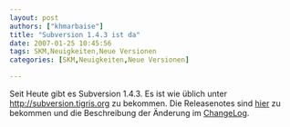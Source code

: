 ```yaml
---
layout: post
authors: ["khmarbaise"]
title: "Subversion 1.4.3 ist da"
date: 2007-01-25 10:45:56
tags: SKM,Neuigkeiten,Neue Versionen
categories: [SKM,Neuigkeiten,Neue Versionen]

---
```

Seit Heute gibt es Subversion 1.4.3. Es ist wie üblich unter <a href="http://subversion.tigris.org"  title="Subversion">http://subversion.tigris.org</a> zu bekommen. Die Releasenotes sind <a href="  http://subversion.tigris.org/svn_1.4_releasenotes.html"  title="Releasenotes">hier</a> zu bekommen und die Beschreibung der Änderung im <a href=" http://svn.collab.net/repos/svn/tags/1.4.3/CHANGES"  title="ChangeLog">ChangeLog</a>.
 
